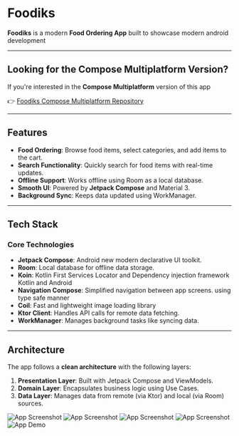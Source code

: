 # **Foodiks**

**Foodiks** is a modern **Food Ordering App** built to showcase modern android development

---

## **Looking for the Compose Multiplatform Version?**

If you're interested in the **Compose Multiplatform** version of this app

👉 [Foodiks Compose Multiplatform Repository](https://github.com/mohaberabi/foodiks-cmp)

---

## **Features**

- **Food Ordering**: Browse food items, select categories, and add items to the cart.
- **Search Functionality**: Quickly search for food items with real-time updates.
- **Offline Support**: Works offline using Room as a local database.
- **Smooth UI**: Powered by **Jetpack Compose** and Material 3.
- **Background Sync**: Keeps data updated using WorkManager.

---

## **Tech Stack**

### **Core Technologies**

- **Jetpack Compose**: Android new modern declarative UI toolkit.
- **Room**: Local database for offline data storage.
- **Koin**: Kotlin First Services Locator and Dependency injection framework Kotlin and Android
- **Navigation Compose**: Simplified navigation between app screens. using type safe manner
- **Coil**: Fast and lightweight image loading library
- **Ktor Client**: Handles API calls for remote data fetching.
- **WorkManager**: Manages background tasks like syncing data.

---

## **Architecture**

The app follows a **clean architecture** with the following layers:

1. **Presentation Layer**: Built with Jetpack Compose and ViewModels.
2. **Domain Layer**: Encapsulates business logic using Use Cases.
3. **Data Layer**: Manages data from remote (via Ktor) and local (via Room) sources.

![App Screenshot](https://github.com/mohaberabi/foodiks/raw/main/screenshoots/ss1.png)
![App Screenshot](https://github.com/mohaberabi/foodiks/raw/main/screenshoots/ss2.png)
![App Screenshot](https://github.com/mohaberabi/foodiks/raw/main/screenshoots/ss3.png)
![App Screenshot](https://github.com/mohaberabi/foodiks/raw/main/screenshoots/ss4.png)
![App Demo](https://github.com/mohaberabi/foodiks/raw/main/screenshoots/prev.gif)